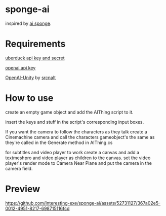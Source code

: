 # sponge-ai
inspired by [ai sponge](https://www.youtube.com/@ai_sponge_).

# Requirements
[uberduck api key and secret](http://uberduck.ai)

[openai api key](https://platform.openai.com/account/api-keys)

[OpenAI-Unity](https://github.com/srcnalt/OpenAI-Unity/releases/tag/v0.1.13) by [srcnalt](https://github.com/srcnalt)

# How to use
create an empty game object and add the AIThing script to it.

insert the keys and stuff in the script's corresponding input boxes.

If you want the camera to follow the characters as they talk create a Cinemachine camera and call the characters gameobject's the same as they're called in the Generate method in AIThing.cs

for subtitles and video player to work create a canvas and add a textmeshpro and video player as children to the canvas. set the video player's render mode to Camera Near Plane and put the camera in the camera field.

# Preview




https://github.com/Interesting-exe/sponge-ai/assets/52731127/367a02e5-0012-4951-8217-698715116fcd

